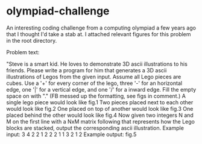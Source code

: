 # olympiad-challenge
An interesting coding challenge from a computing olympiad a few years ago that I thought I'd take a stab at. I attached relevant figures for this problem in the root directory.

Problem text:

"Steve is a smart kid. He loves to demonstrate 3D ascii illustrations to his friends. Please write a program for him that generates a 3D ascii illustrations of Legos from the given input.
Assume all Lego pieces are cubes. Use a '+' for every corner of the lego, three '-' for an horizontal edge, one '|' for a vertical edge, and one '/' for a inward edge. Fill the empty space on with "."
(FB messed up the formatting, see figs in comment.)
A single lego piece would look like fig.1
Two pieces placed next to each other would look like fig.2
One placed on top of another would look like fig.3
One placed behind the other would look like fig.4
Now given two integers N and M on the first line with a NxM matrix following that represents how the Lego blocks are stacked, output the corresponding ascii illustration.
Example input:
3 4
2 2 1 2
2 2 1 1
3 2 1 2
Example output:
fig.5

